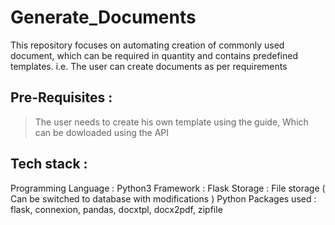 # Generate_Documents
This repository focuses on automating creation of commonly used document, which can be required in quantity and contains predefined templates.
i.e. The user can create documents as per requirements

## Pre-Requisites :
> The user needs to create his own template using the guide, Which can be dowloaded using the API

## Tech stack :
Programming Language : Python3 
Framework : Flask
Storage : File storage ( Can be switched to database with modifications )
Python Packages used : flask, connexion, pandas, docxtpl, docx2pdf, zipfile



